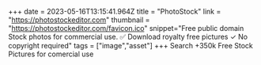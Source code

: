 +++
date = 2023-05-16T13:15:41.964Z
title = "PhotoStock"
link = "https://photostockeditor.com"
thumbnail = "https://photostockeditor.com/favicon.ico"
snippet="Free public domain Stock photos  for commercial use.  ✅ Download royalty free pictures ✓ No copyright required"
tags = ["image","asset"]
+++
Search +350k Free Stock Pictures for comercial use

